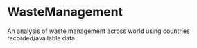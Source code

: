 # WasteManagement
An analysis of waste management across world using countries recorded/available data
